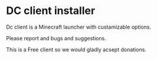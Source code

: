 # DC client installer

Dc client is a Minecraft launcher with custamizable options.





Please report and bugs and suggestions.

This is a Free client so we would gladly acsept donations.
